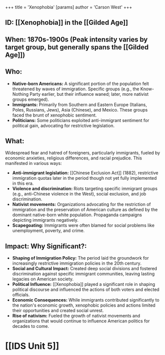 +++
 title = 'Xenophobia'
[params]
	author = 'Carson West'
+++
## ID: [[Xenophobia]] in the [[Gilded Age]]

## When: 1870s-1900s (Peak intensity varies by target group, but generally spans the [[Gilded Age]])

## Who:
* **Native-born Americans:**  A significant portion of the population felt threatened by waves of immigration.  Specific groups (e.g., the Know-Nothing Party earlier, but their influence waned; later, more nativist groups emerged).
* **Immigrants:** Primarily from Southern and Eastern Europe (Italians, Poles, Russians, Jews), Asia (Chinese), and Mexico. These groups faced the brunt of xenophobic sentiment.
* **Politicians:** Some politicians exploited anti-immigrant sentiment for political gain, advocating for restrictive legislation.


## What:
Widespread fear and hatred of foreigners, particularly immigrants, fueled by economic anxieties, religious differences, and racial prejudice.  This manifested in various ways:

* **Anti-immigrant legislation:** [[Chinese Exclusion Act]] (1882), restrictive immigration quotas later in the period though not yet fully implemented in this era.
* **Violence and discrimination:** Riots targeting specific immigrant groups (e.g., anti-Chinese violence in the West), social exclusion, and job discrimination.
* **Nativist movements:** Organizations advocating for the restriction of immigration and the preservation of American culture as defined by the dominant native-born white population. Propaganda campaigns depicting immigrants negatively.
* **Scapegoating:** Immigrants were often blamed for social problems like unemployment, poverty, and crime.


## Impact: Why Significant?:
* **Shaping of Immigration Policy:**  The period laid the groundwork for increasingly restrictive immigration policies in the 20th century.
* **Social and Cultural Impact:** Created deep social divisions and fostered discrimination against specific immigrant communities, leaving lasting legacies on American society.
* **Political Influence:** [[Xenophobia]] played a significant role in shaping political discourse and influenced the actions of both voters and elected officials.
* **Economic Consequences:** While immigrants contributed significantly to the nation's economic growth,  xenophobic policies and actions limited their opportunities and created social unrest.
* **Rise of nativism:** Fueled the growth of nativist movements and organizations that would continue to influence American politics for decades to come.

# [[IDS Unit 5]]